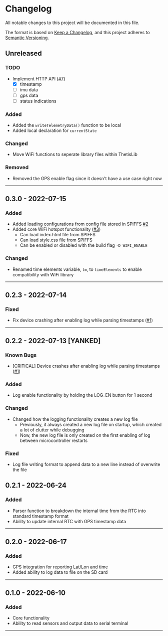 # Changelog
All notable changes to this project will be documented in this file.

The format is based on [Keep a Changelog](https://keepachangelog.com/en/1.0.0/),
and this project adheres to [Semantic Versioning](https://semver.org/spec/v2.0.0.html).

<!-- 
Release sections
### Known Bugs
### Added
### Changed
### Fixed
### Deprecated
### Removed
### Security 
-->

## Unreleased
### **TODO**

- Implement HTTP API ([#7](https://github.com/Legohead259/Thetis-Firmware/issues/7))
    - [X] timestamp
    - [ ] imu data
    - [ ] gps data
    - [ ] status indications 

### Added
- Added the `writeTelemetryData()` function to be local
- Added local declaration for `currentState`

### Changed
- Move WiFi functions to seperate library files within ThetisLib

### Removed
- Removed the GPS enable flag since it doesn't have a use case right now

---

## 0.3.0 - 2022-07-15
### Added
- Added loading configurations from config file stored in SPIFFS [#2](https://github.com/Legohead259/Project-Thetis-Firmware/issues/2)
- Added core WiFi hotspot functionality ([#3](https://github.com/Legohead259/Project-Thetis-Firmware/issues/3))
    - Can load index.html file from SPIFFS
    - Can load style.css file from SPIFFS
    - Can be enabled or disabled with the build flag `-D WIFI_ENABLE`

### Changed
- Renamed time elements variable, `tm`, to `timeElements` to enable compatibility with WiFi library
---

## 0.2.3 - 2022-07-14

### Fixed
- Fix device crashing after enabling log while parsing timestamps ([#1](https://github.com/Legohead259/Project-Thetis-Firmware/issues/1))

---

## 0.2.2 - 2022-07-13 [YANKED]
### Known Bugs
- [CRITICAL] Device crashes after enabling log while parsing timestamps ([#1](https://github.com/Legohead259/Project-Thetis-Firmware/issues/1))
### Added
- Log enable functionality by holding the LOG_EN button for 1 second

### Changed
- Changed how the logging functionality creates a new log file
    - Previously, it always created a new log file on startup, which created a lot of clutter while debugging
    - Now, the new log file is only created on the first enabling of log between microcontroller restarts
  
### Fixed
- Log file writing format to append data to a new line instead of overwrite the file
## 0.2.1 - 2022-06-24
### Added
- Parser function to breakdown the internal time from the RTC into standard timestamp format
- Ability to update internal RTC with GPS timestamp data
---

## 0.2.0 - 2022-06-17
### Added
- GPS integration for reporting Lat/Lon and time
- Added ability to log data to file on the SD card
---

## 0.1.0 - 2022-06-10
### Added 
- Core functionality
- Ability to read sensors and output data to serial terminal
---
